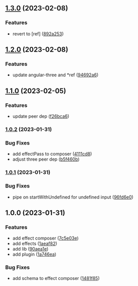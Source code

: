 

## [1.3.0](https://github.com/angular-threejs/postprocessing/compare/1.2.0...1.3.0) (2023-02-08)


### Features

* revert to [ref] ([892a253](https://github.com/angular-threejs/postprocessing/commit/892a253f4743dc098087f3072c3c1ad89aea6118))

## [1.2.0](https://github.com/angular-threejs/postprocessing/compare/1.1.0...1.2.0) (2023-02-08)


### Features

* update angular-three and *ref ([94692a6](https://github.com/angular-threejs/postprocessing/commit/94692a60244ed565fb14bf89b3236aeb2e391f7a))

## [1.1.0](https://github.com/angular-threejs/postprocessing/compare/1.0.2...1.1.0) (2023-02-05)


### Features

* update peer dep ([f26bca6](https://github.com/angular-threejs/postprocessing/commit/f26bca6b0a02768404e6baf07cdd79b147b1ff87))

### [1.0.2](https://github.com/angular-threejs/postprocessing/compare/1.0.1...1.0.2) (2023-01-31)


### Bug Fixes

* add effectPass to composer ([4111cd8](https://github.com/angular-threejs/postprocessing/commit/4111cd80205295007c16abe4ced2285d2f34b49a))
* adjust three peer dep ([b5f460b](https://github.com/angular-threejs/postprocessing/commit/b5f460b2eb8d906ec1e92986fb3ba6c45af180eb))

### [1.0.1](https://github.com/angular-threejs/postprocessing/compare/1.0.0...1.0.1) (2023-01-31)


### Bug Fixes

* pipe on startWithUndefined for undefined input ([96fd6e0](https://github.com/angular-threejs/postprocessing/commit/96fd6e09a3af4cd0548f817dea04df348338326f))

## 1.0.0 (2023-01-31)


### Features

* add effect composer ([7c5e03e](https://github.com/angular-threejs/postprocessing/commit/7c5e03ecdc590ad1bd7a1a4b0a69e96c66085ceb))
* add effects ([1aeaf82](https://github.com/angular-threejs/postprocessing/commit/1aeaf8274b78901321331a4e24eb813fef8a3abb))
* add lib ([90aea1e](https://github.com/angular-threejs/postprocessing/commit/90aea1e747d1d9691efeb0e9afb530857ed8a9ae))
* add plugin ([1a746ea](https://github.com/angular-threejs/postprocessing/commit/1a746ea19c647abc63716cc158d857c17148b366))


### Bug Fixes

* add schema to effect composer ([1481f85](https://github.com/angular-threejs/postprocessing/commit/1481f858d71e33e2bfc7149009639669c2b7fe7c))
